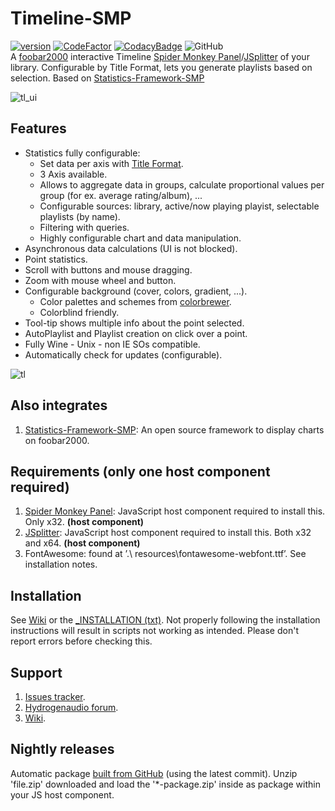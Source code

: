 # Timeline-SMP
[![version][version_badge]][changelog]
[![CodeFactor][codefactor_badge]](https://www.codefactor.io/repository/github/regorxxx/Timeline-SMP/overview/main)
[![CodacyBadge][codacy_badge]](https://www.codacy.com/gh/regorxxx/Timeline-SMP/dashboard?utm_source=github.com&amp;utm_medium=referral&amp;utm_content=regorxxx/Timeline-SMP&amp;utm_campaign=Badge_Grade)
![GitHub](https://img.shields.io/github/license/regorxxx/Timeline-SMP)  
A [foobar2000](https://www.foobar2000.org/) interactive Timeline 
[Spider Monkey Panel](https://theqwertiest.github.io/foo_spider_monkey_panel/)/[JSplitter](https://foobar2000.ru/forum/viewtopic.php?t=6378) of your library. 
Configurable by Title Format, lets you generate playlists based on selection. Based on [Statistics-Framework-SMP](https://regorxxx.github.io/foobar2000-Framework-SMP.github.io/scripts/statistics-framework-smp/)

![tl_ui](https://github.com/regorxxx/Timeline-SMP/assets/83307074/aad0ffe8-578d-4b97-8ef5-a393a5cb5057)

## Features
- Statistics fully configurable:
	- Set data per axis with [Title Format](https://wiki.hydrogenaud.io/index.php?title=Foobar2000:Title_Formatting_Reference).
	- 3 Axis available.
	- Allows to aggregate data in groups, calculate proportional values per group (for ex. average rating/album), ...
 	- Configurable sources: library, active/now playing playist, selectable playlists (by name).
   	- Filtering with queries.
	- Highly configurable chart and data manipulation.
- Asynchronous data calculations (UI is not blocked).
- Point statistics.
- Scroll with buttons and mouse dragging.
- Zoom with mouse wheel and button.
- Configurable background (cover, colors, gradient, ...).
	- Color palettes and schemes from [colorbrewer](https://colorbrewer2.org).
	- Colorblind friendly.
- Tool-tip shows multiple info about the point selected.
- AutoPlaylist and Playlist creation on click over a point.
- Fully Wine - Unix - non IE SOs compatible.
- Automatically check for updates (configurable).

![tl](https://github.com/regorxxx/Timeline-SMP/assets/83307074/f7c3f202-9462-4726-a6f8-50c4710495c7)

## Also integrates
 1. [Statistics-Framework-SMP](https://github.com/regorxxx/Statistics-Framework-SMP): An open source framework to display charts on foobar2000.

## Requirements (only one host component required)
 1. [Spider Monkey Panel](https://theqwertiest.github.io/foo_spider_monkey_panel): JavaScript host component required to install this. Only x32. **(host component)**
 2. [JSplitter](https://foobar2000.ru/forum/viewtopic.php?t=6378): JavaScript host component required to install this. Both x32 and x64. **(host component)**
 3. FontAwesome: found at ’.\ resources\fontawesome-webfont.ttf’. See installation notes.

## Installation
See [Wiki](https://github.com/regorxxx/Timeline-SMP/wiki/Installation) or the [_INSTALLATION (txt)](https://github.com/regorxxx/Timeline-SMP/blob/main/_INSTALLATION.txt).
Not properly following the installation instructions will result in scripts not working as intended. Please don't report errors before checking this.

## Support
 1. [Issues tracker](https://github.com/regorxxx/Timeline-SMP/issues).
 2. [Hydrogenaudio forum](https://hydrogenaud.io/index.php/topic,125040.0.html).
 3. [Wiki](https://github.com/regorxxx/Timeline-SMP/wiki).

## Nightly releases
Automatic package [built from GitHub](https://nightly.link/regorxxx/Timeline-SMP/workflows/build/main/file.zip) (using the latest commit). Unzip 'file.zip' downloaded and load the '*-package.zip' inside as package within your JS host component.

[changelog]: CHANGELOG.md
[version_badge]: https://img.shields.io/github/release/regorxxx/Timeline-SMP.svg
[codacy_badge]: https://api.codacy.com/project/badge/Grade/e04be28637dd40d99fae7bd92f740677
[codefactor_badge]: https://www.codefactor.io/repository/github/regorxxx/Timeline-SMP/badge/main
